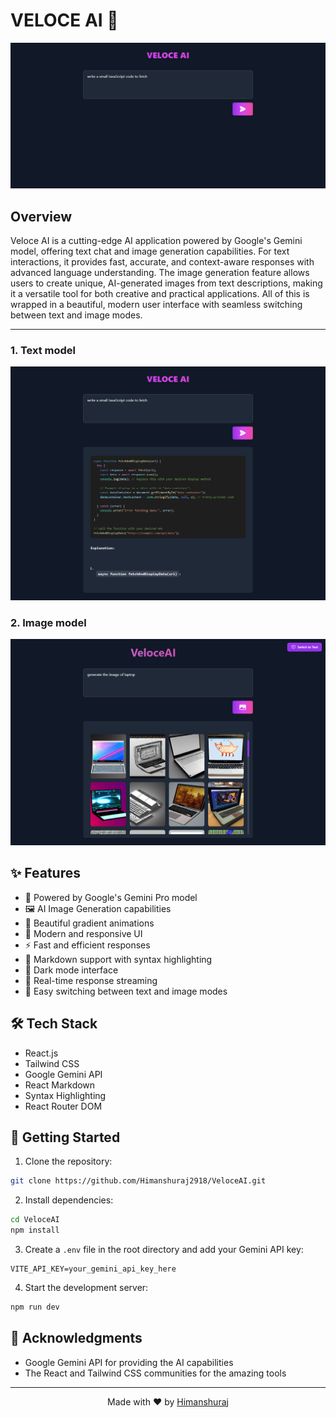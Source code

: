 # VELOCE AI 🚀

<div align="center">
  <img src="https://github.com/Himanshuraj2918/VeloceAI/blob/main/src/assets/output/veloceAi-1.png" alt="Veloce AI Banner" width="800"/>
</div>

## Overview

Veloce AI is a cutting-edge AI application powered by Google's Gemini model, offering text chat and image generation capabilities. For text interactions, it provides fast, accurate, and context-aware responses with advanced language understanding. The image generation feature allows users to create unique, AI-generated images from text descriptions, making it a versatile tool for both creative and practical applications. All of this is wrapped in a beautiful, modern user interface with seamless switching between text and image modes.

---
   ### 1. Text model
<div align="center">
  <img src="https://github.com/Himanshuraj2918/VeloceAI/blob/main/src/assets/output/veloceAi-2.png" alt="Veloce AI Text Interface" width="800"/>
</div>

  ### 2. Image model
<div align="center">
  <img src="https://github.com/Himanshuraj2918/VeloceAI/blob/main/src/assets/output/veloceAi-3.png" alt="Veloce AI Image Generation" width="800" class="mt-4"/>
</div>

## ✨ Features

- 🎯 Powered by Google's Gemini Pro model
- 🖼️ AI Image Generation capabilities
- 💫 Beautiful gradient animations
- 🎨 Modern and responsive UI
- ⚡ Fast and efficient responses
- 📝 Markdown support with syntax highlighting
- 🌙 Dark mode interface
- 🔄 Real-time response streaming
- 🔀 Easy switching between text and image modes

## 🛠️ Tech Stack

- React.js
- Tailwind CSS
- Google Gemini API
- React Markdown
- Syntax Highlighting
- React Router DOM

## 🚀 Getting Started

1. Clone the repository:

```bash
git clone https://github.com/Himanshuraj2918/VeloceAI.git
```
2. Install dependencies:

```bash
cd VeloceAI
npm install
```
3. Create a `.env` file in the root directory and add your Gemini API key:

```env
VITE_API_KEY=your_gemini_api_key_here
```
4. Start the development server:

```bash
npm run dev
```

## 🙏 Acknowledgments

- Google Gemini API for providing the AI capabilities
- The React and Tailwind CSS communities for the amazing tools

---

<div align="center">
  Made with ❤️ by <a href="https://github.com/Himanshuraj2918">Himanshuraj</a>
</div>
